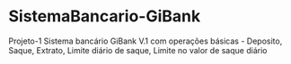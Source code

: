 # SistemaBancario-GiBank
Projeto-1   Sistema bancário GiBank V.1 com operações básicas - Deposito, Saque, Extrato, Limite diário de saque,  Limite no valor de saque diário 
